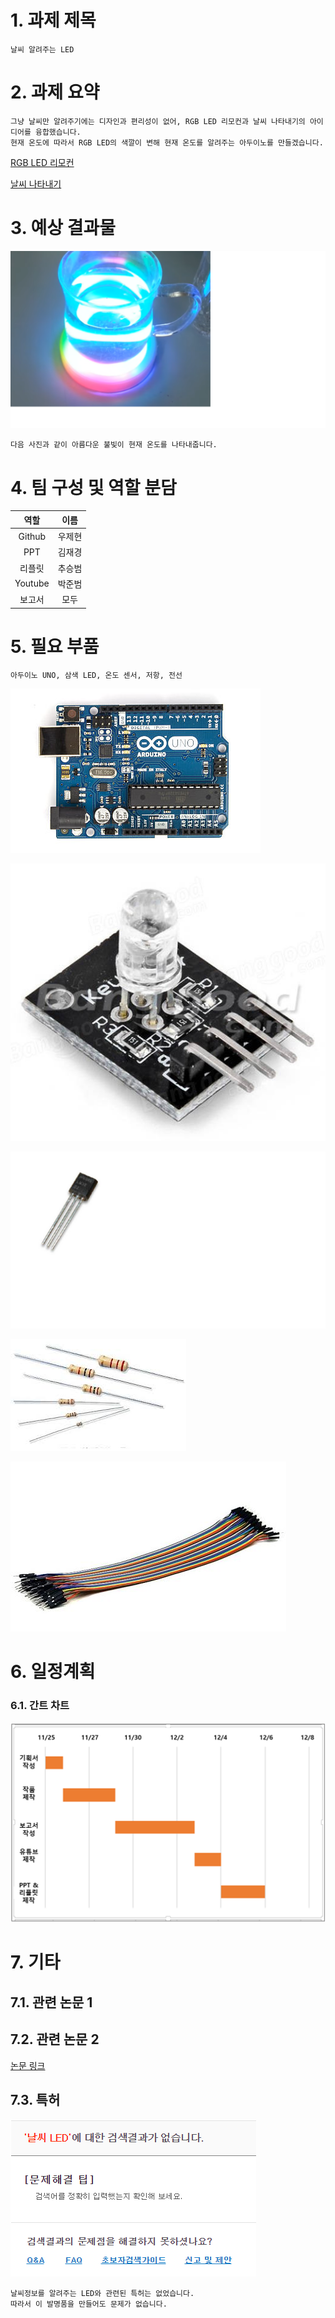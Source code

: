 # 1. 과제 제목
```
날씨 알려주는 LED
```
# 2. 과제 요약
```
그냥 날씨만 알려주기에는 디자인과 편리성이 없어, RGB LED 리모컨과 날씨 나타내기의 아이디어를 융합했습니다.
현재 온도에 따라서 RGB LED의 색깔이 변해 현재 온도를 알려주는 아두이노를 만들겠습니다.
```
[RGB LED 리모컨](https://github.com/wjh2335/2019-Creative-engineering/blob/master/%5B%EA%B0%9C%EC%9D%B8%EA%B3%BC%EC%A0%9C-4%5D/%EA%B8%B0%ED%9A%8D%ED%95%98%EA%B8%B0.md)

[날씨 나타내기](https://github.com/kimjaegyeong/ADUINO_ANU/blob/master/FREE_WORK.md)

# 3. 예상 결과물
![1](/img/7.2.png)
```
다음 사진과 같이 아름다운 불빛이 현재 온도를 나타내줍니다.
```
 # 4. 팀 구성 및 역할 분담
|역할|이름|
|:-:|:-:|
|Github|우제현|
|PPT|김재경|
|리플릿|추승범|
|Youtube|박준범|
|보고서|모두|
# 5. 필요 부품
```
아두이노 UNO, 삼색 LED, 온도 센서, 저항, 전선
```
![1](/img/7.3.png)

![1](/img/7.11.png)

![1](/img/7.4.png)

![1](/img/7.5.png)

![1](/img/7.6.png)
 
# 6. 일정계획
### 6.1. 간트 차트
![1](/img/7-10.png)

# 7. 기타
## 7.1. 관련 논문 1
## 7.2. 관련 논문 2
[논문 링크](http://society.kisti.re.kr/index.jsp)
## 7.3. 특허
![1](/img/7-111.png)
```
날씨정보를 알려주는 LED와 관련된 특허는 없었습니다.
따라서 이 발명품을 만들어도 문제가 없습니다.
```
